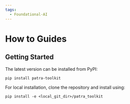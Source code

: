 ```yaml
---
tags:
  - Foundational-AI
---
```


# How to Guides

## Getting Started

The latest version can be installed from PyPI:

```shell
pip install patra-toolkit
```

For local installation, clone the repository and install using:

```shell
pip install -e <local_git_dir>/patra_toolkit
```
